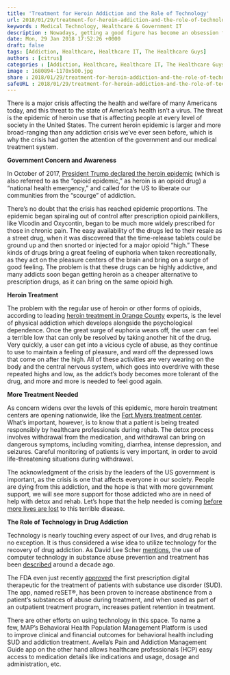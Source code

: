 ```yaml
---
title: 'Treatment for Heroin Addiction and the Role of Technology'
url: 2018/01/29/treatment-for-heroin-addiction-and-the-role-of-technology/
keywords : Medical Technology, Healthcare & Government IT
description : Nowadays, getting a good figure has become an obsession for individuals, no matter what their gender or age is;
date: Mon, 29 Jan 2018 17:52:26 +0000
draft: false
tags: [Addiction, Healthcare, Healthcare IT, The Healthcare Guys]
authors : [citrus]
categories : [Addiction, Healthcare, Healthcare IT, The Healthcare Guys]
image : 1680894-1170x500.jpg
share : 2018/01/29/treatment-for-heroin-addiction-and-the-role-of-technology/
safeURL : 2018/01/29/treatment-for-heroin-addiction-and-the-role-of-technology/
---
```


There is a major crisis affecting the health and welfare of many Americans today, and this threat to the state of America’s health isn’t a virus. The threat is the epidemic of heroin use that is affecting people at every level of society in the United States. The current heroin epidemic is larger and more broad-ranging than any addiction crisis we’ve ever seen before, which is why the crisis had gotten the attention of the government and our medical treatment system. 

**Government Concern and Awareness** 

In October of 2017, [President Trump declared the heroin epidemic](https://www.nytimes.com/2017/10/26/us/politics/trump-opioid-crisis.html) (which is also referred to as the “opioid epidemic,” as heroin is an opioid drug) a “national health emergency,” and called for the US to liberate our communities from the “scourge” of addiction. 

There’s no doubt that the crisis has reached epidemic proportions. The epidemic began spiraling out of control after prescription opioid painkillers, like Vicodin and Oxycontin, began to be much more widely prescribed for those in chronic pain. The easy availability of the drugs led to their resale as a street drug, when it was discovered that the time-release tablets could be ground up and then snorted or injected for a major opioid “high.” These kinds of drugs bring a great feeling of euphoria when taken recreationally, as they act on the pleasure centers of the brain and bring on a surge of good feeling. The problem is that these drugs can be highly addictive, and many addicts soon began getting heroin as a cheaper alternative to prescription drugs, as it can bring on the same opioid high. 

**Heroin Treatment** 

The problem with the regular use of heroin or other forms of opioids, according to leading [heroin treatment in Orange County](https://luminancerecovery.com/detail/our-treatment-heroin/) experts, is the level of physical addiction which develops alongside the psychological dependence. Once the great surge of euphoria wears off, the user can feel a terrible low that can only be resolved by taking another hit of the drug. Very quickly, a user can get into a vicious cycle of abuse, as they continue to use to maintain a feeling of pleasure, and ward off the depressed lows that come on after the high. All of these activities are very wearing on the body and the central nervous system, which goes into overdrive with these repeated highs and low, as the addict’s body becomes more tolerant of the drug, and more and more is needed to feel good again. 

**More Treatment Needed** 

As concern widens over the levels of this epidemic, more heroin treatment centers are opening nationwide, like the [Fort Myers treatment center](https://www.amethystrecovery.org/local-rehab-resources/florida/fort-myers-rehab-treatment-center-alcoholics-anonymous/). What’s important, however, is to know that a patient is being treated responsibly by healthcare professionals during rehab. The detox process involves withdrawal from the medication, and withdrawal can bring on dangerous symptoms, including vomiting, diarrhea, intense depression, and seizures. Careful monitoring of patients is very important, in order to avoid life-threatening situations during withdrawal.

 The acknowledgment of the crisis by the leaders of the US government is important, as the crisis is one that affects everyone in our society. People are dying from this addiction, and the hope is that with more government support, we will see more support for those addicted who are in need of help with detox and rehab. Let’s hope that the help needed is coming [before more lives are lost](https://www.healthcareguys.com/newscenter/drug-related-deaths-are-at-their-highest-level-in-25-years-heres-why/) to this terrible disease. 

 **The Role of Technology in Drug Addiction** 

 Technology is nearly touching every aspect of our lives, and drug rehab is no exception. It is thus considered a wise idea to utilize technology for the recovery of drug addiction. As David Lee Scher [mentions](https://davidleescher.wordpress.com/2017/01/19/opioid-drug-addiction-how-digital-health-technologies-can-help/), the use of computer technology in substance abuse prevention and treatment has been [described](https://www.ncbi.nlm.nih.gov/pubmed/18605650) around a decade ago.

 The FDA even just recently [approved](http://fortune.com/2017/09/14/fda-alcohol-marijuana-cocaine-mobile-app/) the first prescription digital therapeutic for the treatment of patients with substance use disorder (SUD). The app, named reSET®, has been proven to increase abstinence from a patient’s substances of abuse during treatment, and when used as part of an outpatient treatment program, increases patient retention in treatment. 

 There are other efforts on using technology in this space. To name a few, MAP’s Behavioral Health Population Management Platform is used to improve clinical and financial outcomes for behavioral health including SUD and addiction treatment. Avella’s Pain and Addiction Management Guide app on the other hand allows healthcare professionals (HCP) easy access to medication details like indications and usage, dosage and administration, etc.